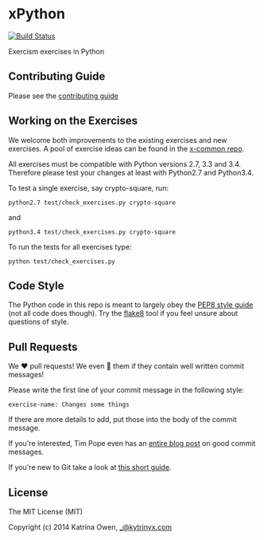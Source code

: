# xPython

[![Build Status](https://travis-ci.org/exercism/xpython.png?branch=master)](https://travis-ci.org/exercism/xpython)

Exercism exercises in Python

## Contributing Guide

Please see the [contributing guide](https://github.com/exercism/x-api/blob/master/CONTRIBUTING.md#the-exercise-data)

## Working on the Exercises

We welcome both improvements to the existing exercises and new exercises.
A pool of exercise ideas can be found in the [x-common repo](https://github.com/exercism/x-common).

All exercises must be compatible with Python versions 2.7, 3.3 and 3.4.
Therefore please test your changes at least with Python2.7 and Python3.4.

To test a single exercise, say crypto-square, run:
```
python2.7 test/check_exercises.py crypto-square
```
and
```
python3.4 test/check_exercises.py crypto-square
```

To run the tests for all exercises type:
```
python test/check_exercises.py
```

## Code Style

The Python code in this repo is meant to largely obey the [PEP8 style guide](https://www.python.org/dev/peps/pep-0008/) (not all code does though).
Try the [flake8](http://flake8.readthedocs.org/en/latest/) tool if you feel unsure about questions of style.

## Pull Requests

We :heart: pull requests! 
We even :sparkling_heart: them if they contain well written commit messages!

Please write the first line of your commit message in the following style:

```exercise-name: Changes some things``` 

If there are more details to add, put those into the body of the commit message.

If you're interested, Tim Pope even has an [entire blog post](http://tbaggery.com/2008/04/19/a-note-about-git-commit-messages.html) on good commit messages.

If you're new to Git take a look at [this short guide](http://help.exercism.io/git-workflow.html).

## License

The MIT License (MIT)

Copyright (c) 2014 Katrina Owen, _@kytrinyx.com
